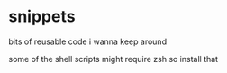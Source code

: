 snippets
=======

bits of reusable code i wanna keep around

some of the shell scripts might require zsh so install that
